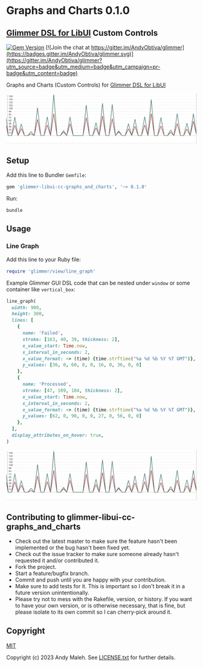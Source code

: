 # Graphs and Charts 0.1.0
## [Glimmer DSL for LibUI](https://github.com/AndyObtiva/glimmer-dsl-libui) Custom Controls
[![Gem Version](https://badge.fury.io/rb/glimmer-libui.svg)](http://badge.fury.io/rb/glimmer-dsl-libui)
[![Join the chat at https://gitter.im/AndyObtiva/glimmer](https://badges.gitter.im/AndyObtiva/glimmer.svg)](https://gitter.im/AndyObtiva/glimmer?utm_source=badge&utm_medium=badge&utm_campaign=pr-badge&utm_content=badge)

Graphs and Charts (Custom Controls) for [Glimmer DSL for LibUI](https://github.com/AndyObtiva/glimmer-dsl-libui)

![line graph](/screenshots/glimmer-libui-cc-graphs_and_charts-mac-line-graph.png)

## Setup

Add this line to Bundler `Gemfile`:

```ruby
gem 'glimmer-libui-cc-graphs_and_charts', '~> 0.1.0'
```

Run:

```
bundle
```

## Usage

### Line Graph

Add this line to your Ruby file:

```ruby
require 'glimmer/view/line_graph'
```

Example Glimmer GUI DSL code that can be nested under `window` or some container like `vertical_box`:

```ruby
line_graph(
  width: 900,
  height: 300,
  lines: [
    {
      name: 'Failed',
      stroke: [163, 40, 39, thickness: 2],
      x_value_start: Time.now,
      x_interval_in_seconds: 2,
      x_value_format: -> (time) {time.strftime("%a %d %b %Y %T GMT")},
      y_values: [36, 0, 60, 0, 0, 16, 0, 36, 0, 0]
    },
    {
      name: 'Processed',
      stroke: [47, 109, 104, thickness: 2],
      x_value_start: Time.now,
      x_interval_in_seconds: 2,
      x_value_format: -> (time) {time.strftime("%a %d %b %Y %T GMT")},
      y_values: [62, 0, 90, 0, 0, 27, 0, 56, 0, 0]
    },
  ],
  display_attributes_on_hover: true,
)
```

![line graph](/screenshots/glimmer-libui-cc-graphs_and_charts-mac-line-graph.png)

Contributing to glimmer-libui-cc-graphs_and_charts
------------------------------------------

-   Check out the latest master to make sure the feature hasn't been
    implemented or the bug hasn't been fixed yet.
-   Check out the issue tracker to make sure someone already hasn't
    requested it and/or contributed it.
-   Fork the project.
-   Start a feature/bugfix branch.
-   Commit and push until you are happy with your contribution.
-   Make sure to add tests for it. This is important so I don't break it
    in a future version unintentionally.
-   Please try not to mess with the Rakefile, version, or history. If
    you want to have your own version, or is otherwise necessary, that
    is fine, but please isolate to its own commit so I can cherry-pick
    around it.

Copyright
---------

[MIT](LICENSE.txt)

Copyright (c) 2023 Andy Maleh. See
[LICENSE.txt](LICENSE.txt) for further details.
